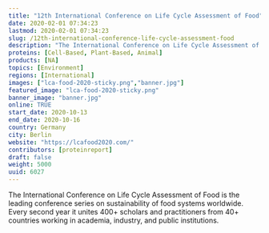 ```yaml
---
title: "12th International Conference on Life Cycle Assessment of Food"
date: 2020-02-01 07:34:23
lastmod: 2020-02-01 07:34:23
slug: /12th-international-conference-life-cycle-assessment-food
description: "The International Conference on Life Cycle Assessment of Food is the leading conference series on sustainability of food systems worldwide. Every second year it unites 400+ scholars and practitioners from 40+ countries working in academia, industry, and public institutions."
proteins: [Cell-Based, Plant-Based, Animal]
products: [NA]
topics: [Environment]
regions: [International]
images: ["lca-food-2020-sticky.png","banner.jpg"]
featured_image: "lca-food-2020-sticky.png"
banner_image: "banner.jpg"
online: TRUE
start_date: 2020-10-13
end_date: 2020-10-16
country: Germany
city: Berlin
website: "https://lcafood2020.com/"
contributors: [proteinreport]
draft: false
weight: 5000
uuid: 6027
---
```

<p>The International Conference on Life Cycle Assessment of Food is the leading conference series on sustainability of food systems worldwide. Every second year it unites 400+ scholars and practitioners from 40+ countries working in academia, industry, and public institutions.</p>
